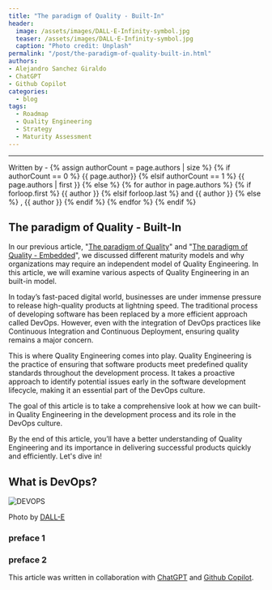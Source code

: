 ```yaml
---
title: "The paradigm of Quality - Built-In"
header:
  image: /assets/images/DALL·E-Infinity-symbol.jpg
  teaser: /assets/images/DALL·E-Infinity-symbol.jpg
  caption: "Photo credit: Unplash"
permalink: "/post/the-paradigm-of-quality-built-in.html"
authors:
- Alejandro Sanchez Giraldo
- ChatGPT
- Github Copilot
categories:
  - blog
tags:
  - Roadmap
  - Quality Engineering
  - Strategy
  - Maturity Assessment 
---
```


<hr>
<p>
 Written by -
{% assign authorCount = page.authors | size %}
{% if authorCount == 0 %}
   {{ page.author}}
{% elsif authorCount == 1 %}
    {{ page.authors | first }}         
{% else %}
    {% for author in page.authors %}
        {% if forloop.first %}
            {{ author }}
        {% elsif forloop.last %}
            and {{ author }}
        {% else %}
            , {{ author }}
        {% endif %}
    {% endfor %}
{% endif %}
</p>

## The paradigm of Quality - Built-In

In our previous article, "[The paradigm of Quality](/post/the-paradigm-of-quality.html)" and "[The paradigm of Quality - Embedded](/post/the-paradigm-of-quality-embedded.html)", we discussed different maturity models and why organizations may require an independent model of Quality Engineering. In this article, we will examine various aspects of Quality Engineering in an built-in model.

In today’s fast-paced digital world, businesses are under immense pressure to release high-quality products at lightning speed. The traditional process of developing software has been replaced by a more efficient approach called DevOps. However, even with the integration of DevOps practices like Continuous Integration and Continuous Deployment, ensuring quality remains a major concern.

This is where Quality Engineering comes into play. Quality Engineering is the practice of ensuring that software products meet predefined quality standards throughout the development process. It takes a proactive approach to identify potential issues early in the software development lifecycle, making it an essential part of the DevOps culture.

The goal of this article is to take a comprehensive look at how we can built-in Quality Engineering in the development process and its role in the DevOps culture. 

By the end of this article, you’ll have a better understanding of Quality Engineering and its importance in delivering successful products quickly and efficiently. Let's dive in!

## What is DevOps?

![DEVOPS](/assets/images/DALL·E-Infinity-symbol.png)

Photo by <a href="https://openai.com/product/dall-e-2">DALL-E</a>


### preface 1

### preface 2


This article was written in collaboration with [ChatGPT](https://chat.openai.com/chat) and [Github Copilot](https://copilot.github.com/).

